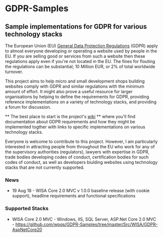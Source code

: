 # GDPR-Samples
## Sample implementations for GDPR for various technology stacks

The European Union (EU) [General Data Protection Regulations](https://gdpr-info.eu) (GDPR) apply to almost everyone developing or operating a website used by people in the EU. If you
are selling good or services from such a website then these regulations apply even if you're not located in the EU. The fines for flouting the regulations can be 
substantial; 10 Million EUR, or 2% of total worldwide turnover.

This project aims to help micro and small development shops building websites comply with GDPR and similar regulations with the minimum amount of effort. It might also prove a useful resource for 
larger organisations by helping to define the requirements for GDPR, providing reference implementations on a variety of technology stacks, and providing a forum for 
discussion. 

** The best place to start is the project's [wiki](https://github.com/wpqs/GDPR-Samples/wiki) ** where you'll find documentation about GDPR requirements and how they might be implemented 
togther with links to specific implementations on various technology stacks.

Everyone is welcome to contribute to this project. However, I am particularly interested in attracting people from throughout the EU who work for any of the supervisory 
authorities (regulators), lawyers with expertise in GDPR, trade bodies developing codes of conduct, certification bodies for such codes of conduct, as well as developers 
biulding websites using technology stacks that are not currently supported.


### News

* 19 Aug 18 - WISA Core 2.0 MVC v 1.0.0 baseline release (with cookie support), headline requirements and functional specifications

### Supported Stacks

* WISA Core 2.0 MVC - Windows, IIS, SQL Server, ASP.Net Core 2.0 MVC - https://github.com/wpqs/GDPR-Samples/tree/master/Src/WISA/GDPR-AspNetCore20


